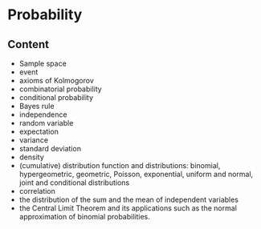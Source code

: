 # Probability

## Content
+ Sample space
+ event
+ axioms of Kolmogorov
+ combinatorial probability
+ conditional probability
+ Bayes rule
+ independence
+ random variable
+ expectation
+ variance
+ standard deviation
+ density
+ (cumulative) distribution function and distributions: binomial, hypergeometric, geometric, Poisson, exponential, uniform and normal, joint and conditional distributions
+ correlation
+ the distribution of the sum and the mean of independent variables
+ the Central Limit Theorem and its applications such as the normal approximation of binomial probabilities.